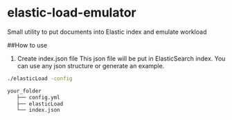 # elastic-load-emulator
Small utility to put documents into Elastic index and emulate workload

##How to use

1. Create index.json file
This json file will be put in ElasticSearch index.
You can use any json structure or generate an example.

```bash
./elasticLoad -config
```



```bash
your_folder
   ├── config.yml
   ├── elasticLoad
   └── index.json
```